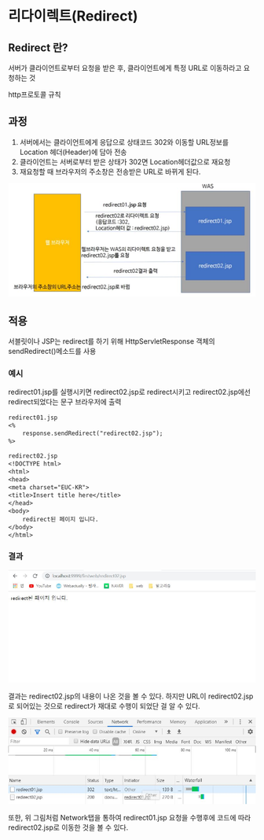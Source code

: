# 리다이렉트(Redirect)

## Redirect 란?

서버가 클라이언트로부터 요청을 받은 후, 클라이언트에게 특정 URL로 이동하라고 요청하는 것

http프로토콜 규칙

## 과정

1. 서버에서는 클라이언트에게 응답으로 상태코드 302와 이동할 URL정보를 Location 헤더(Header)에 담아 전송
2. 클라이언트는 서버로부터 받은 상태가 302면 Location헤더값으로 재요청
3. 재요청할 때 브라우저의 주소창은 전송받은 URL로 바뀌게 된다.

![Redirect 과정](/picture/Redirect_과정.JPG)

## 적용

서블릿이나 JSP는 redirect를 하기 위해 HttpServletResponse 객체의 sendRedirect()메소드를 사용

### 예시 

redirect01.jsp를 실행시키면 redirect02.jsp로  redirect시키고 redirect02.jsp에선 redirect되었다는 문구 브라우저에 출력

```
redirect01.jsp
<%
	response.sendRedirect("redirect02.jsp");
%>
```

```
redirect02.jsp
<!DOCTYPE html>
<html>
<head>
<meta charset="EUC-KR">
<title>Insert title here</title>
</head>
<body>
	redirect된 페이지 입니다.
</body>
</html>
```

### 결과

![Redirect 결과](/picture/Redirect_결과.JPG)

결과는 redirect02.jsp의 내용이 나온 것을 볼 수 있다. 하지만 URL이 redirect02.jsp로 되어있는 것으로 redirect가 재대로 수행이 되었단 걸 알 수 있다.

![Redirect Network](/picture/Redirect_Network.JPG)

또한, 위 그림처럼 Network탭을 통하여 redirect01.jsp 요청을 수행후에 코드에 따라 redirect02.jsp로 이동한 것을 볼 수 있다.